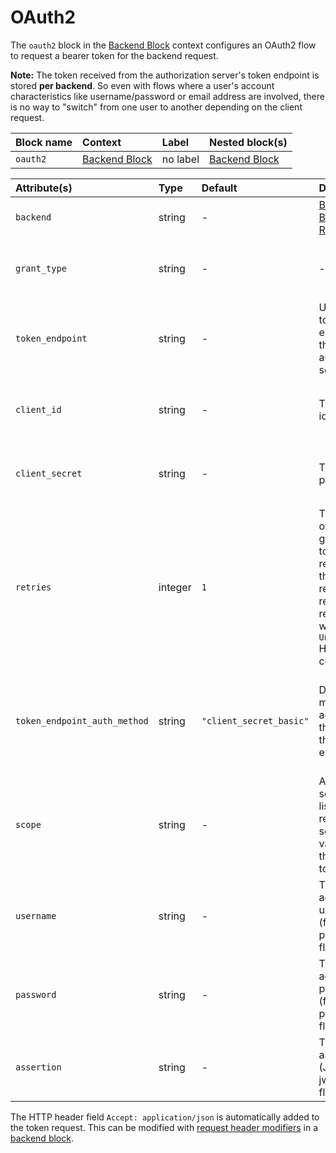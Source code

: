 # OAuth2

The `oauth2` block in the [Backend Block](backend) context configures an OAuth2 flow to request a bearer token for the backend request.

**Note:** The token received from the authorization server's token endpoint is stored **per backend**. So even with flows where a user's account characteristics like username/password or email address are involved, there is no way to "switch" from one user to another depending on the client request.

| Block name | Context                  | Label    | Nested block(s)          |
|:-----------|:-------------------------|:---------|:-------------------------|
| `oauth2`   | [Backend Block](backend) | no label | [Backend Block](backend) |

| Attribute(s)                 | Type    | Default                 | Description                                                                                                                     | Characteristic(s)                                                                                                                                                                                 | Example                                 |
|:-----------------------------|:--------|:------------------------|:--------------------------------------------------------------------------------------------------------------------------------|:--------------------------------------------------------------------------------------------------------------------------------------------------------------------------------------------------|:----------------------------------------|
| `backend`                    | string  | -                       | [Backend Block Reference](backend)                                                                                              | -                                                                                                                                                                                                 | -                                       |
| `grant_type`                 | string  | -                       | -                                                                                                                               | &#9888; required, valid values: `"client_credentials"`, `"password"`, `"urn:ietf:params:oauth:grant-type:jwt-bearer"`                                                                             | `grant_type = "client_credentials"`     |
| `token_endpoint`             | string  | -                       | URL of the token endpoint at the authorization server.                                                                          | &#9888; required                                                                                                                                                                                  | -                                       |
| `client_id`                  | string  | -                       | The client identifier.                                                                                                          | &#9888; required unless the client is authenticated via the JWT assertion with `grant_type = "urn:ietf:params:oauth:grant-type:jwt-bearer"`.                                                      | -                                       |
| `client_secret`              | string  | -                       | The client password.                                                                                                            | &#9888; required unless the client is authenticated via the JWT assertion with `grant_type = "urn:ietf:params:oauth:grant-type:jwt-bearer"`.                                                      | -                                       |
| `retries`                    | integer | `1`                     | The number of retries to get the token and resource, if the resource-request responds with `401 Unauthorized` HTTP status code. | -                                                                                                                                                                                                 | -                                       |
| `token_endpoint_auth_method` | string  | `"client_secret_basic"` | Defines the method to authenticate the client at the token endpoint.                                                            | If set to `"client_secret_post"`, the client credentials are transported in the request body. If set to `"client_secret_basic"`, the client credentials are transported via Basic Authentication. | -                                       |
| `scope`                      | string  | -                       | A space separated list of requested scope values for the access token.                                                          | -                                                                                                                                                                                                 | `scope = "read write"`                  |
| `username`                   | string  | -                       | The (service account's) username (for password flow).                                                                           | &#9888; required if `grant_type` is `"password"`.                                                                                                                                                 | `username = env.SERVICE_ACCOUNT_USER`   |
| `password`                   | string  | -                       | The (service account's) password (for password flow).                                                                           | &#9888; required if `grant_type` is `"password"`.                                                                                                                                                 | `username = env.SERVICE_ACCOUNT_PASSWD` |
| `assertion`                  | string  | -                       | The assertion (JWT for jwt-bearer flow).                                                                                        | &#9888; required if `grant_type` is `"urn:ietf:params:oauth:grant-type:jwt-bearer"`.                                                                                                              | `assertion = jwt_sign("sp", {})`        |

The HTTP header field `Accept: application/json` is automatically added to the token request. This can be modified with [request header modifiers](../modifiers#request-header) in a [backend block](backend).

